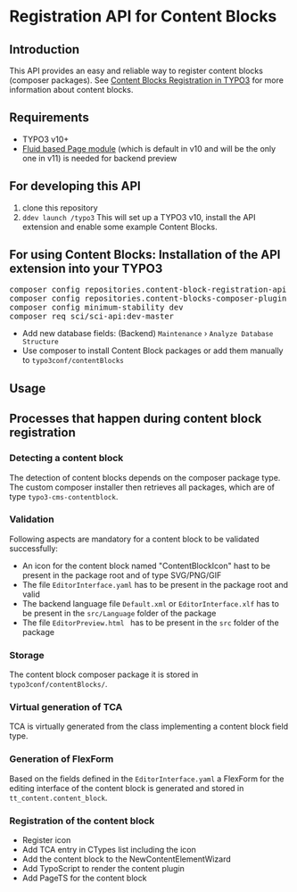# Registration API for Content Blocks

## Introduction

This API provides an easy and reliable way to register content blocks (composer packages).
See [Content Blocks Registration in TYPO3](https://github.com/TYPO3-Initiatives/structured-content/blob/master/Documentation/ContentBlocks/ContentBlockRegistration.md)
 for more information about content blocks.

## Requirements
* TYPO3 v10+
* [Fluid based Page module](https://docs.typo3.org/c/typo3/cms-core/master/en-us/Changelog/10.3/Feature-90348-NewFluid-basedReplacementForPageLayoutView.html) (which is default in v10 and will be the only one in v11) is needed for
backend preview

## For developing this API
1) clone this repository
2) `ddev launch /typo3`
   This will set up a TYPO3 v10, install the API extension and enable some example Content Blocks.

## For using Content Blocks: Installation of the API extension into your TYPO3

<pre>
composer config repositories.content-block-registration-api vcs https://github.com/TYPO3-Initiatives/content-block-registration-api.git
composer config repositories.content-blocks-composer-plugin vcs https://github.com/TYPO3-Initiatives/content-blocks-composer-plugin.git
composer config minimum-stability dev
composer req sci/sci-api:dev-master
</pre>

* Add new database fields: (Backend) `Maintenance` › `Analyze Database Structure`
* Use composer to install Content Block packages or add them manually to `typo3conf/contentBlocks`

## Usage

## Processes that happen during content block registration

### Detecting a content block

The detection of content blocks depends on the composer package type.
The custom composer installer then retrieves all packages, which are of type `typo3-cms-contentblock`.

### Validation

Following aspects are mandatory for a content block to be validated successfully:

- An icon for the content block named "ContentBlockIcon" hast to be present in the package root and of type SVG/PNG/GIF
- The file `EditorInterface.yaml` has to be present in the package root and valid
- The backend language file `Default.xml` or `EditorInterface.xlf` has to be present in the `src/Language` folder of the package
- The file `EditorPreview.html ` has to be present in the `src` folder of the package

### Storage

The content block composer package it is stored in `typo3conf/contentBlocks/`.

### Virtual generation of TCA

TCA is virtually generated from the class implementing a content block field type.

### Generation of FlexForm

Based on the fields defined in the `EditorInterface.yaml` a FlexForm for the editing interface of the content block
is generated and stored in `tt_content.content_block`.

### Registration of the content block

* Register icon
* Add TCA entry in CTypes list including the icon
* Add the content block to the NewContentElementWizard
* Add TypoScript to render the content plugin
* Add PageTS for the content block
